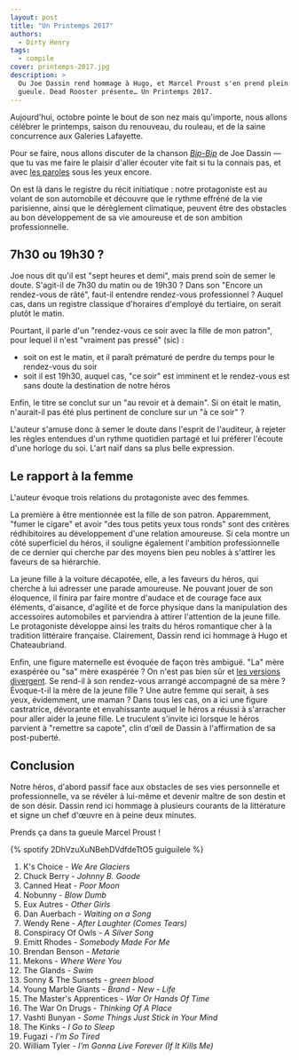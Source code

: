 ```yaml
---
layout: post
title: "Un Printemps 2017"
authors:
  - Dirty Henry
tags:
  - compile
cover: printemps-2017.jpg
description: >
  Ou Joe Dassin rend hommage à Hugo, et Marcel Proust s'en prend plein la
  gueule. Dead Rooster présente… Un Printemps 2017.
---
```


Aujourd'hui, octobre pointe le bout de son nez mais qu'importe, nous allons
célébrer le printemps, saison du renouveau, du rouleau, et de la saine
concurrence aux Galeries Lafayette.

Pour se faire, nous allons discuter de la chanson [_Bip-Bip_][bipbip] de Joe
Dassin — que tu vas me faire le plaisir d'aller écouter vite fait si tu la
connais pas, et avec [les paroles][lyrics-ma] sous les yeux encore.

On est là dans le registre du récit initiatique : notre protagoniste est au
volant de son automobile et découvre que le rythme effréné de la vie parisienne,
ainsi que le dérèglement climatique, peuvent être des obstacles au bon
développement de sa vie amoureuse et de son ambition professionnelle.

## 7h30 ou 19h30 ?

Joe nous dit qu'il est "sept heures et demi", mais prend soin de semer le doute.
S'agit-il de 7h30 du matin ou de 19h30 ? Dans son "Encore un rendez-vous de
râté", faut-il entendre rendez-vous professionnel ? Auquel cas, dans un registre
classique d'horaires d'employé du tertiaire, on serait plutôt le matin.

Pourtant, il parle d'un "rendez-vous ce soir avec la fille de mon patron", pour
lequel il n'est "vraiment pas pressé" (sic) :

- soit on est le matin, et il paraît prématuré de perdre du temps pour le
  rendez-vous du soir
- soit il est 19h30, auquel cas, "ce soir" est imminent et le rendez-vous est
  sans doute la destination de notre héros

Enfin, le titre se conclut sur un "au revoir et à demain". Si on était le matin,
n'aurait-il pas été plus pertinent de conclure sur un "à ce soir" ?

L'auteur s'amuse donc à semer le doute dans l'esprit de l'auditeur, à rejeter
les règles entendues d'un rythme quotidien partagé et lui préférer l'écoute
d'une horloge du soi. L'art naïf dans sa plus belle expression.

## Le rapport à la femme

L'auteur évoque trois relations du protagoniste avec des femmes.

La première à être mentionnée est la fille de son patron. Apparemment, "fumer le
cigare" et avoir "des tous petits yeux tous ronds" sont des critères
rédhibitoires au développement d'une relation amoureuse. Si cela montre un côté
superficiel du héros, il souligne également l'ambition professionnelle de ce
dernier qui cherche par des moyens bien peu nobles à s'attirer les faveurs de sa
hiérarchie.

La jeune fille à la voiture décapotée, elle, a les faveurs du héros, qui cherche
à lui adresser une parade amoureuse. Ne pouvant jouer de son éloquence, il
finira par faire montre d'audace et de courage face aux éléments, d'aisance,
d'agilité et de force physique dans la manipulation des accessoires automobiles
et parviendra à attirer l'attention de la jeune fille. Le protagoniste développe
ainsi les traits du héros romantique cher à la tradition littéraire française.
Clairement, Dassin rend ici hommage à Hugo et Chateaubriand.

Enfin, une figure maternelle est évoquée de façon très ambiguë. "La" mère
exaspérée ou "sa" mère exaspérée ? On n'est pas bien sûr et [les
versions][lyrics-ma] [divergent][lyrics-la]. Se rend-il à son rendez-vous
arrangé accompagné de sa mère ? Évoque-t-il la mère de la jeune fille ? Une
autre femme qui serait, à ses yeux, évidemment, une maman ? Dans tous les cas,
on a ici une figure castratrice, dévorante et envahissante auquel le héros a
réussi à s'arracher pour aller aider la jeune fille. Le truculent s'invite ici
lorsque le héros parvient à "remettre sa capote", clin d'œil de Dassin à
l'affirmation de sa post-puberté.

## Conclusion

Notre héros, d'abord passif face aux obstacles de ses vies personnelle et
professionnelle, va se révéler à lui-même et devenir maître de son destin et de
son désir. Dassin rend ici hommage à plusieurs courants de la littérature et
signe un chef d'œuvre en à peine deux minutes.

Prends ça dans ta gueule Marcel Proust !

{% spotify 2DhVzuXuNBehDVdfdeTtO5 guiguilele %}

1. K's Choice - _We Are Glaciers_
1. Chuck Berry - _Johnny B. Goode_
1. Canned Heat - _Poor Moon_
1. Nobunny - _Blow Dumb_
1. Eux Autres - _Other Girls_
1. Dan Auerbach - _Waiting on a Song_
1. Wendy Rene - _After Laughter (Comes Tears)_
1. Conspiracy Of Owls - _A Silver Song_
1. Emitt Rhodes - _Somebody Made For Me_
1. Brendan Benson - _Metarie_
1. Mekons - _Where Were You_
1. The Glands - _Swim_
1. Sonny & The Sunsets - _green blood_
1. Young Marble Giants - _Brand - New - Life_
1. The Master's Apprentices - _War Or Hands Of Time_
1. The War On Drugs - _Thinking Of A Place_
1. Vashti Bunyan - _Some Things Just Stick in Your Mind_
1. The Kinks - _I Go to Sleep_
1. Fugazi - _I'm So Tired_
1. William Tyler - _I’m Gonna Live Forever (If It Kills Me)_

[bipbip]: https://open.spotify.com/track/2HW2IhcFUXYkX8a3zm6io0
[lyrics-ma]: https://genius.com/Joe-dassin-bip-bip-lyrics
[lyrics-la]: https://www.paroles.net/joe-dassin/paroles-bip-bip
